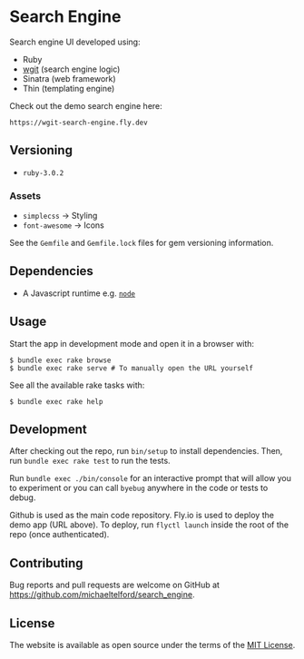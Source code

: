 # Search Engine

Search engine UI developed using:

- Ruby
- [wgit](https://github.com/michaeltelford/wgit) (search engine logic)
- Sinatra (web framework)
- Thin (templating engine)

Check out the demo search engine here:

```
https://wgit-search-engine.fly.dev
```

## Versioning

- `ruby-3.0.2`

### Assets

- `simplecss`       -> Styling
- `font-awesome`    -> Icons

See the `Gemfile` and `Gemfile.lock` files for gem versioning information.

## Dependencies

- A Javascript runtime e.g. [`node`](https://nodejs.org/en/)

## Usage

Start the app in development mode and open it in a browser with:

    $ bundle exec rake browse
    $ bundle exec rake serve # To manually open the URL yourself

See all the available rake tasks with:

    $ bundle exec rake help

## Development

After checking out the repo, run `bin/setup` to install dependencies. Then, run `bundle exec rake test` to run the tests.

Run `bundle exec ./bin/console` for an interactive prompt that will allow you to experiment or you can call `byebug` anywhere in the code or tests to debug.

Github is used as the main code repository. Fly.io is used to deploy the demo app (URL above). To deploy, run `flyctl launch` inside the root of the repo (once authenticated).

## Contributing

Bug reports and pull requests are welcome on GitHub at https://github.com/michaeltelford/search_engine.

## License

The website is available as open source under the terms of the [MIT License](http://opensource.org/licenses/MIT).
